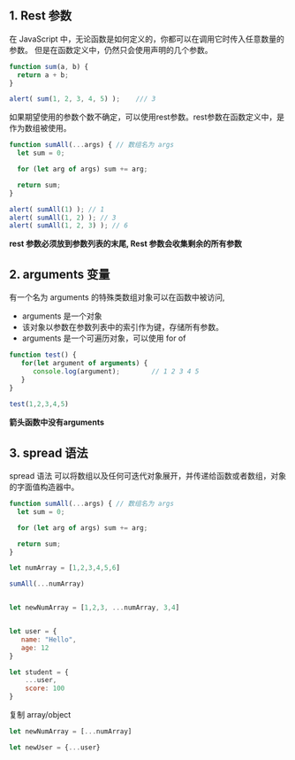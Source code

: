 ## 1. Rest 参数

在 JavaScript 中，无论函数是如何定义的，你都可以在调用它时传入任意数量的参数。 但是在函数定义中，仍然只会使用声明的几个参数。

```js 
function sum(a, b) {
  return a + b;
}

alert( sum(1, 2, 3, 4, 5) );    /// 3 
```

如果期望使用的参数个数不确定，可以使用rest参数。rest参数在函数定义中，是作为数组被使用。

```js 
function sumAll(...args) { // 数组名为 args
  let sum = 0;

  for (let arg of args) sum += arg;

  return sum;
}

alert( sumAll(1) ); // 1
alert( sumAll(1, 2) ); // 3
alert( sumAll(1, 2, 3) ); // 6
```

**rest 参数必须放到参数列表的末尾, Rest 参数会收集剩余的所有参数**


## 2. arguments 变量 

有一个名为 arguments 的特殊类数组对象可以在函数中被访问, 

- arguments 是一个对象
- 该对象以参数在参数列表中的索引作为键，存储所有参数。
- arguments 是一个可遍历对象，可以使用 for of

```js 
function test() {
   for(let argument of arguments) {
      console.log(argument);        // 1 2 3 4 5
   }
}
  
test(1,2,3,4,5)
```


**箭头函数中没有arguments**


## 3. spread 语法

spread 语法 可以将数组以及任何可迭代对象展开，并传递给函数或者数组，对象的字面值构造器中。

```js
function sumAll(...args) { // 数组名为 args
  let sum = 0;

  for (let arg of args) sum += arg;

  return sum;
}

let numArray = [1,2,3,4,5,6]

sumAll(...numArray)

```

```js

let newNumArray = [1,2,3, ...numArray, 3,4]


let user = {
   name: "Hello",
   age: 12
}

let student = {
    ...user,
    score: 100
}
```

复制 array/object 

```js
let newNumArray = [...numArray]

let newUser = {...user}
```